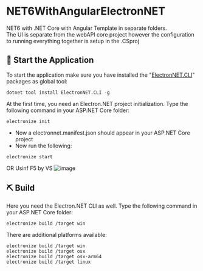 # NET6WithAngularElectronNET

NET6 with .NET Core with Angular Template in separate folders. <br>
The UI is separate from the webAPI core project however the configuration to running everything together is setup in the .CSproj

## 🚀 Start the Application

To start the application make sure you have installed the "[ElectronNET.CLI](https://www.nuget.org/packages/ElectronNET.CLI/)" packages as global tool:

```
dotnet tool install ElectronNET.CLI -g
```

At the first time, you need an Electron.NET project initialization. Type the following command in your ASP.NET Core folder:

```
electronize init
```

* Now a electronnet.manifest.json should appear in your ASP.NET Core project
* Now run the following:

```
electronize start
```
OR Usinf F5 by VS
![image](https://user-images.githubusercontent.com/14084041/190146812-3617deff-c1b3-4ce1-a003-6e5340c34ab4.png)


## ⛏ Build

Here you need the Electron.NET CLI as well. Type the following command in your ASP.NET Core folder:

```
electronize build /target win
```

There are additional platforms available:

```
electronize build /target win
electronize build /target osx
electronize build /target osx-arm64
electronize build /target linux
```


